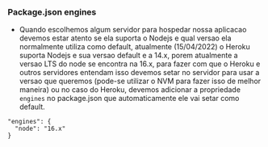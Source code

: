 ### Package.json engines

- Quando escolhemos algum servidor para hospedar nossa aplicacao devemos estar atento se ela suporta o Nodejs e qual versao ela normalmente utiliza como default, atualmente (15/04/2022) o Heroku suporta Nodejs e sua versao default e a 14.x, porem atualmente a versao LTS do node se encontra na 16.x, para fazer com que o Heroku e outros servidores entendam isso devemos setar no servidor para usar a versao que queremos (pode-se utilizar o NVM para fazer isso de melhor maneira) ou no caso do Heroku, devemos adicionar a propriedade `engines` no package.json que automaticamente ele vai setar como default.

```
"engines": {
  "node": "16.x"
}
```
